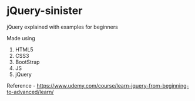 # jQuery-sinister

jQuery explained with examples for beginners

Made using
1. HTML5
2. CSS3
3. BootStrap
4. JS
5. jQuery

Reference - https://www.udemy.com/course/learn-jquery-from-beginning-to-advanced/learn/
